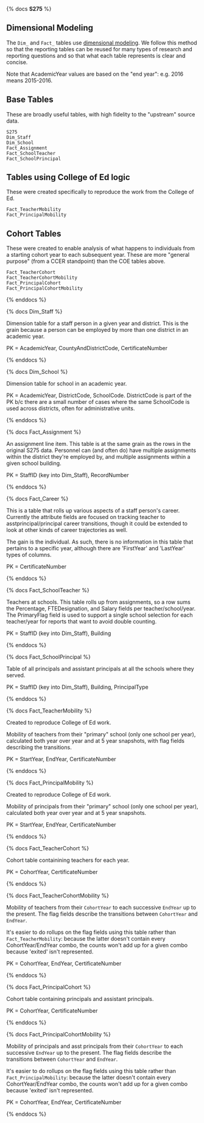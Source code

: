 {% docs __S275__ %}

## Dimensional Modeling

The `Dim_` and `Fact_` tables use [dimensional modeling](https://www.kimballgroup.com/2003/01/fact-tables-and-dimension-tables/).
We follow this method so that the reporting tables can be reused for many
types of research and reporting questions and so that what each table represents
is clear and concise.

Note that AcademicYear values are based on the "end year": e.g. 2016 means 2015-2016.

## Base Tables

These are broadly useful tables, with high fidelity to the "upstream" source data.

```
S275
Dim_Staff
Dim_School
Fact_Assignment
Fact_SchoolTeacher
Fact_SchoolPrincipal
```

## Tables using College of Ed logic

These were created specifically to reproduce the work from the College of Ed.

```
Fact_TeacherMobility
Fact_PrincipalMobility
```

## Cohort Tables

These were created to enable analysis of what happens to individuals from a starting
cohort year to each subsequent year. These are more "general purpose" (from a CCER
standpoint) than the COE tables above.

```
Fact_TeacherCohort
Fact_TeacherCohortMobility
Fact_PrincipalCohort
Fact_PrincipalCohortMobility
```

{% enddocs %}

{% docs Dim_Staff %}

Dimension table for a staff person in a given year and district.
This is the grain because a person can be employed by more than one district
in an academic year.

PK = AcademicYear, CountyAndDistrictCode, CertificateNumber

{% enddocs %}

{% docs Dim_School %}

Dimension table for school in an academic year.

PK = AcademicYear, DistrictCode, SchoolCode. DistrictCode is part of the PK b/c there
are a small number of cases where the same SchoolCode is used across districts,
often for administrative units.

{% enddocs %}

{% docs Fact_Assignment %}

An assignment line item. This table is at the same grain as the rows in the original
S275 data. Personnel can (and often do) have multiple assignments within the district
they're employed by, and multiple assignments within a given school building.

PK = StaffID (key into Dim_Staff), RecordNumber

{% enddocs %}

{% docs Fact_Career %}

This is a table that rolls up various aspects of a staff person's career. Currently
the attribute fields are focused on tracking teacher to asstprincipal/principal career
transitions, though it could be extended to look at other kinds of career trajectories
as well.

The gain is the individual. As such, there is no information in this table that pertains
to a specific year, although there are 'FirstYear' and 'LastYear' types of columns.

PK = CertificateNumber

{% enddocs %}

{% docs Fact_SchoolTeacher %}

Teachers at schools. This table rolls up from assignments, so a row sums the Percentage, FTEDesignation,
and Salary fields per teacher/school/year. The PrimaryFlag field is used to support a single school
selection for each teacher/year for reports that want to avoid double counting.

PK = StaffID (key into Dim_Staff), Building

{% enddocs %}

{% docs Fact_SchoolPrincipal %}

Table of all principals and assistant principals at all the schools where they served.

PK = StaffID (key into Dim_Staff), Building, PrincipalType

{% enddocs %}

{% docs Fact_TeacherMobility %}

Created to reproduce College of Ed work.

Mobility of teachers from their "primary" school (only one school per year), calculated
both year over year and at 5 year snapshots, with flag fields describing the transitions.

PK = StartYear, EndYear, CertificateNumber

{% enddocs %}

{% docs Fact_PrincipalMobility %}

Created to reproduce College of Ed work.

Mobility of principals from their "primary" school (only one school per year),
calculated both year over year and at 5 year snapshots.

PK = StartYear, EndYear, CertificateNumber

{% enddocs %}

{% docs Fact_TeacherCohort %}

Cohort table containining teachers for each year.

PK = CohortYear, CertificateNumber

{% enddocs %}

{% docs Fact_TeacherCohortMobility %}

Mobility of teachers from their `CohortYear` to each successive `EndYear`
up to the present. The flag fields describe the transitions between `CohortYear`
and `EndYear`.

It's easier to do rollups on the flag fields using this table rather than
`Fact_TeacherMobility`: because the latter doesn't contain every CohortYear/EndYear combo,
the counts won't add up for a given combo because 'exited' isn't represented.

PK = CohortYear, EndYear, CertificateNumber

{% enddocs %}

{% docs Fact_PrincipalCohort %}

Cohort table containing principals and assistant principals.

PK = CohortYear, CertificateNumber

{% enddocs %}

{% docs Fact_PrincipalCohortMobility %}

Mobility of principals and asst principals from their `CohortYear` to each
successive `EndYear` up to the present. The flag fields describe the transitions
between `CohortYear` and `EndYear`.

It's easier to do rollups on the flag fields using this table rather than
`Fact_PrincipalMobility`: because the latter doesn't contain every CohortYear/EndYear combo,
the counts won't add up for a given combo because 'exited' isn't represented.

PK = CohortYear, EndYear, CertificateNumber

{% enddocs %}
